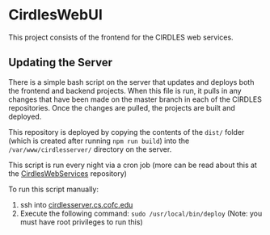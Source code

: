 # CirdlesWebUI
This project consists of the frontend for the CIRDLES web services.

## Updating the Server
There is a simple bash script on the server that updates and deploys both the frontend and backend projects. When this file is run, it pulls in any changes that have been made on the master branch in each of the CIRDLES repositories. Once the changes are pulled, the projects are built and deployed.

This repository is deployed by copying the contents of the `dist/` folder (which is created after running `npm run build`) into the `/var/www/cirdlesserver/` directory on the server.

This script is run every night via a cron job (more can be read about this at the [CirdlesWebServices](https://github.com/CIRDLES/CirdlesWebServices) repository)

To run this script manually:
  1. ssh into [cirdlesserver.cs.cofc.edu](http://cirdlesserver.cs.cofc.edu)
  2. Execute the following command: `sudo /usr/local/bin/deploy` (Note: you must have root privileges to run this)
